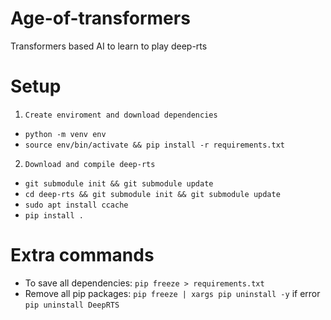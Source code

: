 # Age-of-transformers
Transformers based AI to learn to play deep-rts

# Setup
1.     Create enviroment and download dependencies
 - `python -m venv env`
 - `source env/bin/activate && pip install -r requirements.txt` 

2.     Download and compile deep-rts
 - `git submodule init && git submodule update`
 - `cd deep-rts && git submodule init && git submodule update`
 - `sudo apt install ccache`
 - `pip install .`


# Extra commands

- To save all dependencies: `pip freeze > requirements.txt`
- Remove all pip packages: `pip freeze | xargs pip uninstall -y` if error `pip uninstall DeepRTS`